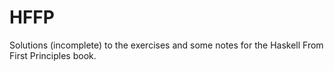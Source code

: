 # HFFP

Solutions (incomplete) to the exercises and some notes for the Haskell From First Principles book.
